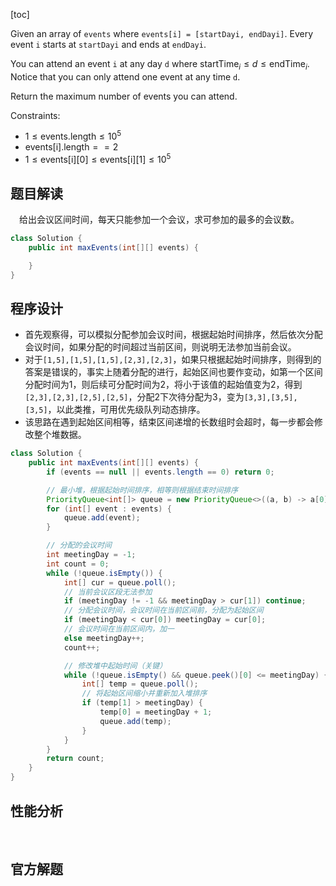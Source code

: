 [toc]

Given an array of `events` where `events[i] = [startDayi, endDayi]`. Every event `i` starts at `startDayi` and ends at `endDayi`.

You can attend an event `i` at any day `d` where $\text{startTime}_i \le d \le \text{endTime}_i$. Notice that you can only attend one event at any time `d`.

Return the maximum number of events you can attend.



Constraints:

* $1 \le \text{events.length} \le 10^5$
* $\text{events[i].length} == 2$
* $1 \le \text{events[i][0]} \le \text{events[i][1]} \le 10^5$



## 题目解读

&emsp;给出会议区间时间，每天只能参加一个会议，求可参加的最多的会议数。

```java
class Solution {
    public int maxEvents(int[][] events) {

    }
}
```

## 程序设计

* 首先观察得，可以模拟分配参加会议时间，根据起始时间排序，然后依次分配会议时间，如果分配的时间超过当前区间，则说明无法参加当前会议。
* 对于`[1,5],[1,5],[1,5],[2,3],[2,3]`，如果只根据起始时间排序，则得到的答案是错误的，事实上随着分配的进行，起始区间也要作变动，如第一个区间分配时间为1，则后续可分配时间为2，将小于该值的起始值变为2，得到`[2,3],[2,3],[2,5],[2,5]`，分配2下次待分配为3，变为`[3,3],[3,5],[3,5]`，以此类推，可用优先级队列动态排序。
* 该思路在遇到起始区间相等，结束区间递增的长数组时会超时，每一步都会修改整个堆数据。

```java
class Solution {
    public int maxEvents(int[][] events) {
        if (events == null || events.length == 0) return 0;

        // 最小堆，根据起始时间排序，相等则根据结束时间排序
        PriorityQueue<int[]> queue = new PriorityQueue<>((a, b) -> a[0] == b[0] ? a[1] - b[1] : a[0] - b[0]);
        for (int[] event : events) {
            queue.add(event);
        }

        // 分配的会议时间
        int meetingDay = -1;
        int count = 0;
        while (!queue.isEmpty()) {
            int[] cur = queue.poll();
            // 当前会议区段无法参加
            if (meetingDay != -1 && meetingDay > cur[1]) continue;
            // 分配会议时间，会议时间在当前区间前，分配为起始区间
            if (meetingDay < cur[0]) meetingDay = cur[0];
            // 会议时间在当前区间内，加一
            else meetingDay++;
            count++;

            // 修改堆中起始时间（关键）
            while (!queue.isEmpty() && queue.peek()[0] <= meetingDay) {
                int[] temp = queue.poll();
                // 将起始区间缩小并重新加入堆排序
                if (temp[1] > meetingDay) {
                    temp[0] = meetingDay + 1;
                    queue.add(temp);
                }
            }
        }
        return count;
    }
}
```

## 性能分析

&emsp;



## 官方解题

&emsp;
